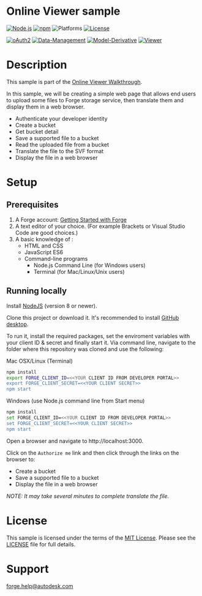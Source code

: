 # Online Viewer sample

[![Node.js](https://img.shields.io/badge/Node.js-8.11.1-blue.svg)](https://nodejs.org/)
[![npm](https://img.shields.io/badge/npm-6.1.0-blue.svg)](https://www.npmjs.com/)
![Platforms](https://img.shields.io/badge/platform-windows%20%7C%20osx%20%7C%20linux-lightgray.svg)
[![License](http://img.shields.io/:license-mit-blue.svg)](http://opensource.org/licenses/MIT)

[![oAuth2](https://img.shields.io/badge/oAuth2-v1-green.svg)](https://forge.autodesk.com/)
[![Data-Management](https://img.shields.io/badge/Data%20Management-v2-green.svg)](https://forge.autodesk.com/)
[![Model-Derivative](https://img.shields.io/badge/Model%20Derivative-v2-green.svg)](https://forge.autodesk.com/)
[![Viewer](https://img.shields.io/badge/Viewer-v6-green.svg)](https://forge.autodesk.com/)

# Description
This sample is part of the [Online Viewer Walkthrough](https://forge.autodesk.com/developer/learn/viewer-app).

In this sample, we will be creating a simple web page that allows end users to upload some files to Forge storage service, then translate them and display them in a web browser.

- Authenticate your developer identity
- Create a bucket
- Get bucket detail
- Save a supported file to a bucket
- Read the uploaded file from a bucket
- Translate the file to the SVF format
- Display the file in a web browser

# Setup

## Prerequisites

1. A Forge account: [Getting Started with Forge](https://forge.autodesk.com/developer/getting-started)
2. A text editor of your choice. (For example Brackets or Visual Studio Code are good choices.)
3. A basic knowledge of :
    - HTML and CSS
    - JavaScript ES6
    - Command-line programs
      - Node.js Command Line (for Windows users)
      - Terminal (for Mac/Linux/Unix users)

## Running locally

Install [NodeJS](https://nodejs.org/) (version 8 or newer).

Clone this project or download it. It's recommended to install [GitHub desktop](https://desktop.github.com/).

To run it, install the required packages, set the enviroment variables with your client ID & secret and finally start it. Via command line, navigate to the folder where this repository was cloned and use the following:

Mac OSX/Linux (Terminal)

```bash
npm install
export FORGE_CLIENT_ID=<<YOUR CLIENT ID FROM DEVELOPER PORTAL>>
export FORGE_CLIENT_SECRET=<<YOUR CLIENT SECRET>>
npm start
```

Windows (use Node.js command line from Start menu)

```bash
npm install
set FORGE_CLIENT_ID=<<YOUR CLIENT ID FROM DEVELOPER PORTAL>>
set FORGE_CLIENT_SECRET=<<YOUR CLIENT SECRET>>
npm start
```

Open a browser and navigate to http://localhost:3000.

Click on the `Authorize me` link and then click through the links on the browser to:
  - Create a bucket
  - Save a supported file to a bucket
  - Display the file in a web browser

*NOTE:* _It may take several minutes to complete translate the file._

# License
This sample is licensed under the terms of the [MIT License](http://opensource.org/licenses/MIT). Please see the [LICENSE](LICENSE) file for full details.

# Support
forge.help@autodesk.com
